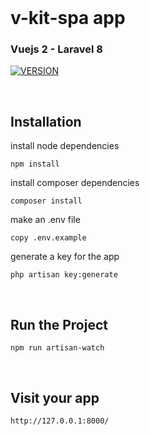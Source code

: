 <br>

# v-kit-spa app
### Vuejs 2 - Laravel 8
<a href="https://github.com/shuashuaa/v-kit/blob/main/LICENSE"><img src="https://img.shields.io/npm/v/create-v-kit-spa?style=flat-square&logo=npm&color=ffe963" alt="VERSION"></a>

<br>

## Installation

install node dependencies
```
npm install
```
install composer dependencies
```
composer install
```
make an .env file
```
copy .env.example
```
generate a key for the app
```
php artisan key:generate
```
<br>

## Run the Project
```
npm run artisan-watch
```
<br>

## Visit your app
```
http://127.0.0.1:8000/
```